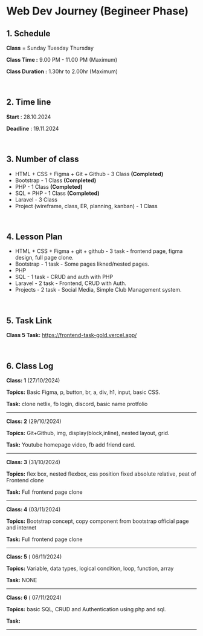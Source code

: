 # Web Dev Journey (Begineer Phase)

## 1. Schedule

**Class** = Sunday Tuesday Thursday

**Class Time :** 9.00 PM - 11.00 PM (Maximum)

**Class Duration :** 1.30hr to 2.00hr (Maximum)

&nbsp;

## 2. Time line

**Start** : 28.10.2024

**Deadline** : 19.11.2024

&nbsp;

## 3. Number of class

- HTML + CSS + Figma + Git + Github - 3 Class **(Completed)**
- Bootstrap - 1 Class **(Completed)**
- PHP - 1 Class **(Completed)**
- SQL + PHP - 1 Class **(Completed)**
- Laravel - 3 Class
- Project (wireframe, class, ER, planning, kanban) - 1 Class

&nbsp;

## 4. Lesson Plan

- HTML + CSS + Figma + git + github - 3 task - frontend page, figma design, full page clone.
- Bootstrap - 1 task - Some pages likned/nested pages.
- PHP
- SQL - 1 task - CRUD and auth with PHP
- Laravel - 2 task - Frontend, CRUD with Auth.
- Projects - 2 task - Social Media, Simple Club Management system.

&nbsp;

## 5. Task Link

**Class 5 Task:** <https://frontend-task-gold.vercel.app/>

&nbsp;

## 6. Class Log

**Class: 1** (27/10/2024)

**Topics:** Basic Figma, p, button, br, a, div, h1, input, basic CSS.

**Task:** clone netlix, fb login, discord, basic name protfolio

---

**Class: 2** (29/10/2024)

**Topics:** Git+Github, img, display(block,inline), nested layout, grid.

**Task:** Youtube homepage video, fb add friend card.

---

**Class: 3** (31/10/2024)

**Topics:** flex box, nested flexbox, css position fixed absolute relative, peat of Frontend clone

**Task:** Full frontend page clone

---

**Class: 4** (03/11/2024)

**Topics:** Bootstrap concept, copy component from bootstrap official page and internet

**Task:** Full frontend page clone

---

**Class: 5** ( 06/11/2024)

**Topics:** Variable, data types, logical condition, loop, function, array

**Task:** NONE

---

**Class: 6** ( 07/11/2024)

**Topics:** basic SQL, CRUD and Authentication using php and sql.

**Task:**

---
